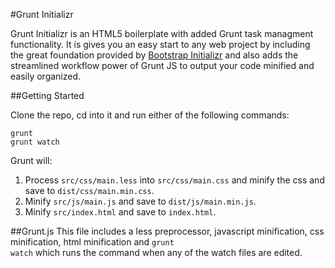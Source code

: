 #Grunt Initializr

Grunt Initializr is an HTML5 boilerplate with added Grunt task managment functionality.  It is gives you an easy start to any web project by including the great foundation provided by [Bootstrap Initializr](http://www.initializr.com/) and also adds the streamlined workflow power of Grunt JS to output your code minified and easily organized.


##Getting Started

Clone the repo, cd into it and run either of the following commands:
```
grunt
grunt watch
```

Grunt will:<br>
1. Process <code>src/css/main.less</code> into <code>src/css/main.css</code> and minify the css and save to <code>dist/css/main.min.css</code>.<br>
2. Minify <code>src/js/main.js</code> and save to <code>dist/js/main.min.js</code>.<br>
3. Minify <code>src/index.html</code> and save to <code>index.html</code>.<br>

##Grunt.js
This file includes a less preprocessor, javascript minification, css minification, html minification and <code>grunt watch</code> which runs the command when any of the watch files are edited.
